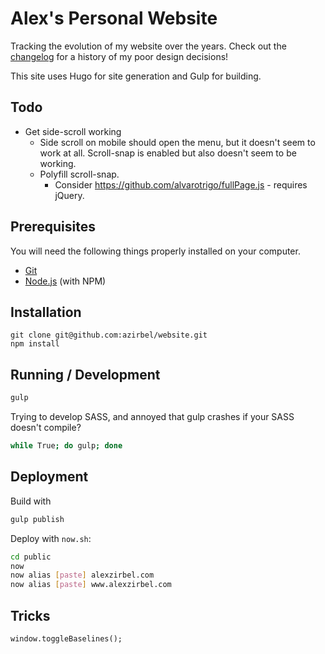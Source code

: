 # Alex's Personal Website

Tracking the evolution of my website over the years. Check out the
[changelog](CHANGELOG.md) for a history of my poor design decisions!

This site uses Hugo for site generation and Gulp for building.


## Todo

* Get side-scroll working
  * Side scroll on mobile should open the menu, but it doesn't seem to work at
    all. Scroll-snap is enabled but also doesn't seem to be working.
  * Polyfill scroll-snap.
    * Consider https://github.com/alvarotrigo/fullPage.js - requires jQuery.


## Prerequisites

You will need the following things properly installed on your computer.

* [Git](http://git-scm.com/)
* [Node.js](http://nodejs.org/) (with NPM)


## Installation

```
git clone git@github.com:azirbel/website.git
npm install
```


## Running / Development

```bash
gulp
```

Trying to develop SASS, and annoyed that gulp crashes if your SASS doesn't
compile?

```bash
while True; do gulp; done
```


## Deployment

Build with

```bash
gulp publish
```

Deploy with `now.sh`:

```bash
cd public
now
now alias [paste] alexzirbel.com
now alias [paste] www.alexzirbel.com
```

## Tricks

```
window.toggleBaselines();
```
